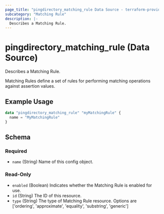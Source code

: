 ```yaml
---
page_title: "pingdirectory_matching_rule Data Source - terraform-provider-pingdirectory"
subcategory: "Matching Rule"
description: |-
  Describes a Matching Rule.
---
```


# pingdirectory_matching_rule (Data Source)

Describes a Matching Rule.

Matching Rules define a set of rules for performing matching operations against assertion values.

## Example Usage

```terraform
data "pingdirectory_matching_rule" "myMatchingRule" {
  name = "MyMatchingRule"
}
```

<!-- schema generated by tfplugindocs -->
## Schema

### Required

- `name` (String) Name of this config object.

### Read-Only

- `enabled` (Boolean) Indicates whether the Matching Rule is enabled for use.
- `id` (String) The ID of this resource.
- `type` (String) The type of Matching Rule resource. Options are ['ordering', 'approximate', 'equality', 'substring', 'generic']

